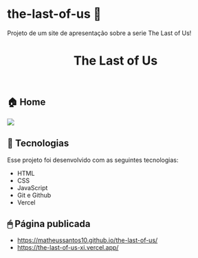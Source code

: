 # the-last-of-us 🍄

Projeto de um site de apresentação sobre a serie The Last of Us! 

<h1 align="center"> The Last of Us</h1>

<br>

<p align="center">
  <h2>🏠 Home</h2>
  <img src="https://user-images.githubusercontent.com/82851463/224939243-2ee0d92d-564a-40fe-afc7-8fed9f903464.png"/>
</p>

## 🚀 Tecnologias

Esse projeto foi desenvolvido com as seguintes tecnologias:

- HTML
- CSS
- JavaScript
- Git e Github
- Vercel

## 🖱 Página publicada

 * https://matheussantos10.github.io/the-last-of-us/
 * https://the-last-of-us-xi.vercel.app/
